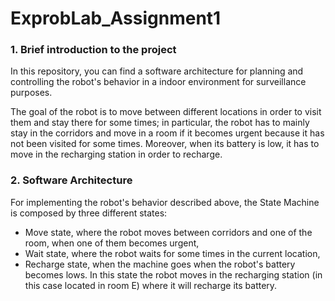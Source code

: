 # ExprobLab_Assignment1

### 1. Brief introduction to the project
In this repository, you can find a software architecture for planning and controlling the robot's behavior in a indoor environment for surveillance purposes.

The goal of the robot is to move between different locations in order to visit them and stay there for some times; in particular, the robot has to mainly stay in the corridors and move in a room if it becomes urgent because it has not been visited for some times. Moreover, when its battery is low, it has to move in the recharging station in order to recharge. 

### 2. Software Architecture
For implementing the robot's behavior described above, the State Machine is composed by three different states:
-   Move state, where the robot moves between corridors and one of the room, when one of them becomes urgent,
-   Wait state, where the robot waits for some times in the current location,
-   Recharge state, when the machine goes when the robot's battery becomes lows. In this state the robot moves in the recharging station (in this case located in room E) where it will recharge its battery.  
